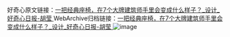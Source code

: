 好奇心原文链接：[一把经典座椅，在7个大牌建筑师手里会变成什么样子？_设计_好奇心日报-胡莹 ](https://www.qdaily.com/articles/12201.html)
WebArchive归档链接：[一把经典座椅，在7个大牌建筑师手里会变成什么样子？_设计_好奇心日报-胡莹 ](http://web.archive.org/web/20171014153401/http://www.qdaily.com:80/articles/12201.html)
![image](http://ww3.sinaimg.cn/large/007d5XDply1g3wifwfkx6j30u07em1kx)